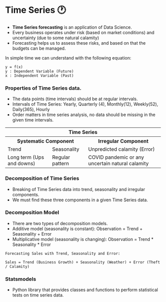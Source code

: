 # Time Series 🕐

- **Time Series forecasting** is an application of Data Science.
- Every business operates under risk (based on market conditions) and uncertainty (due to some natural calamity)
- Forecasting helps us to assess these risks, and based on that the budgets can be managed.

In simple time we can understand with the following equation:
```
y = f(x)
y : Dependent Variable (Future)
x : Independent Variable (Past)
```

### Properties of Time Series data.
- The data points (time intervals) should be at regular intervals.
- Intervals of Time Series: Yearly, Quarterly (4), Monthly(12), Weekly(52), Daily(365), Hourly
- Order matters in time series analysis, no data should be missing in the given time intervals.

<table>
  <tr><th colspan=3>Time Series</th></tr>
  <tr><th colspan=2>Systematic Component</th><th colspan=1>Irregular Component</th></tr>
  <tr><td>Trend</td><td>Seasonality</td><td>Unpredicted calamity (Error)</td></tr>
  <tr><td>Long term (Ups and downs)</td><td>Regular pattern</td><td>COVID pandemic or any uncertain natural calamity</td></tr>
</table>  

### Decomposition of Time Series 
- Breaking of Time Series data into trend, seasonality and irregular components.
- We must find these three components in a given Time Series data.
 
### Decomposition Model
- There are two types of decomposition models.
- Additive model (seasonality is constant): Observation = Trend + Seasonality + Error
- Multiplicative model (seasonality is changing): Observation = Trend * Seasonality * Error

```
Forecasting Sales with Trend, Seasonality and Error:

Sales = Trend (Business Growth) + Seasonality (Weather) + Error (Theft / Calamity)
```

### Statsmodels 
- Python library that provides classes and functions to perform statistical tests on time series data.

